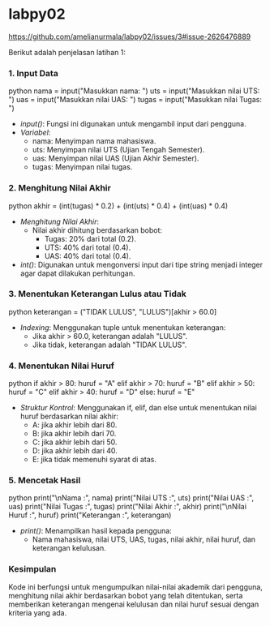 # labpy02

https://github.com/amelianurmala/labpy02/issues/3#issue-2626476889

Berikut adalah penjelasan latihan 1:

### 1. Input Data
python
nama = input("Masukkan nama: ")
uts = input("Masukkan nilai UTS: ")
uas = input("Masukkan nilai UAS: ")
tugas = input("Masukkan nilai Tugas: ")

- *input()*: Fungsi ini digunakan untuk mengambil input dari pengguna. 
- *Variabel*:
  - nama: Menyimpan nama mahasiswa.
  - uts: Menyimpan nilai UTS (Ujian Tengah Semester).
  - uas: Menyimpan nilai UAS (Ujian Akhir Semester).
  - tugas: Menyimpan nilai tugas.

### 2. Menghitung Nilai Akhir
python
akhir = (int(tugas) * 0.2) + (int(uts) * 0.4) + (int(uas) * 0.4)

- *Menghitung Nilai Akhir*:
  - Nilai akhir dihitung berdasarkan bobot:
    - Tugas: 20% dari total (0.2).
    - UTS: 40% dari total (0.4).
    - UAS: 40% dari total (0.4).
- *int()*: Digunakan untuk mengonversi input dari tipe string menjadi integer agar dapat dilakukan perhitungan.

### 3. Menentukan Keterangan Lulus atau Tidak
python
keterangan = ("TIDAK LULUS", "LULUS")[akhir > 60.0]

- *Indexing*: Menggunakan tuple untuk menentukan keterangan:
  - Jika akhir > 60.0, keterangan adalah "LULUS".
  - Jika tidak, keterangan adalah "TIDAK LULUS".

### 4. Menentukan Nilai Huruf
python
if akhir > 80:
    huruf = "A"
elif akhir > 70:
    huruf = "B"
elif akhir > 50:
    huruf = "C"
elif akhir > 40:
    huruf = "D"
else:
    huruf = "E"

- *Struktur Kontrol*: Menggunakan if, elif, dan else untuk menentukan nilai huruf berdasarkan nilai akhir:
  - A: jika akhir lebih dari 80.
  - B: jika akhir lebih dari 70.
  - C: jika akhir lebih dari 50.
  - D: jika akhir lebih dari 40.
  - E: jika tidak memenuhi syarat di atas.

### 5. Mencetak Hasil
python
print("\nNama :", nama)
print("Nilai UTS :", uts)
print("Nilai UAS :", uas)
print("Nilai Tugas :", tugas)
print("Nilai Akhir :", akhir)
print("\nNilai Huruf :", huruf)
print("Keterangan :", keterangan)

- *print()*: Menampilkan hasil kepada pengguna:
  - Nama mahasiswa, nilai UTS, UAS, tugas, nilai akhir, nilai huruf, dan keterangan kelulusan.

### Kesimpulan
Kode ini berfungsi untuk mengumpulkan nilai-nilai akademik dari pengguna, menghitung nilai akhir berdasarkan bobot yang telah ditentukan, serta memberikan keterangan mengenai kelulusan dan nilai huruf sesuai dengan kriteria yang ada.
